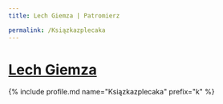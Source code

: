 ```yaml
---
title: Lech Giemza | Patromierz

permalink: /Ksiązkazplecaka
---
```


# [Lech Giemza](https://patronite.pl/Ksiązkazplecaka)

{% include profile.md name="Ksiązkazplecaka" prefix="k" %}
